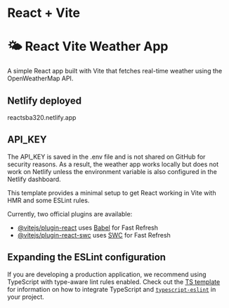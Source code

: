 # React + Vite

# 🌤 React Vite Weather App

A simple React app built with Vite that fetches real-time weather using the OpenWeatherMap API.

## Netlify deployed
reactsba320.netlify.app

## API_KEY
The API_KEY is saved in the .env file and is not shared on GitHub for security reasons. As a result, the weather app works locally but does not work on Netlify unless the environment variable is also configured in the Netlify dashboard.



This template provides a minimal setup to get React working in Vite with HMR and some ESLint rules.

Currently, two official plugins are available:

- [@vitejs/plugin-react](https://github.com/vitejs/vite-plugin-react/blob/main/packages/plugin-react) uses [Babel](https://babeljs.io/) for Fast Refresh
- [@vitejs/plugin-react-swc](https://github.com/vitejs/vite-plugin-react/blob/main/packages/plugin-react-swc) uses [SWC](https://swc.rs/) for Fast Refresh

## Expanding the ESLint configuration

If you are developing a production application, we recommend using TypeScript with type-aware lint rules enabled. Check out the [TS template](https://github.com/vitejs/vite/tree/main/packages/create-vite/template-react-ts) for information on how to integrate TypeScript and [`typescript-eslint`](https://typescript-eslint.io) in your project.
